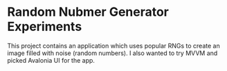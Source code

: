 # Random Nubmer Generator Experiments

This project contains an application which uses popular RNGs to create an image filled with noise (random numbers). 
I also wanted to try MVVM and picked Avalonia UI for the app.
